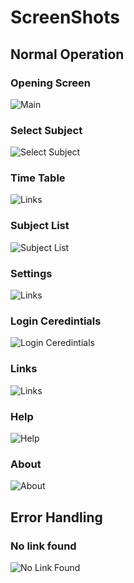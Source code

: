 # ScreenShots
## Normal Operation
### Opening Screen    
![Main](https://mysterious-owl.github.io/moodle/screenshots/Main.png)
<br>
### Select Subject
![Select Subject](https://mysterious-owl.github.io/moodle/screenshots/Select%20Subject.png)
<br>
### Time Table
![Links](https://mysterious-owl.github.io/moodle/screenshots/Time%20Table.png)
<br>
### Subject List
![Subject List](https://mysterious-owl.github.io/moodle/screenshots/Subject%20List.png)
<br>
### Settings
![Links](https://mysterious-owl.github.io/moodle/screenshots/Settings.png)
<br>
### Login Ceredintials
![Login Ceredintials](https://mysterious-owl.github.io/moodle/screenshots/Login%20Ceredintials.png)
<br>
### Links
![Links](https://mysterious-owl.github.io/moodle/screenshots/Links.png)
<br>
### Help
![Help](https://mysterious-owl.github.io/moodle/screenshots/Help.png)
<br>
### About
![About](https://mysterious-owl.github.io/moodle/screenshots/About.png)
<br>
## Error Handling 
### No link found
![No Link Found](https://mysterious-owl.github.io/moodle/screenshots/No%20link%20found.png)
<br>

